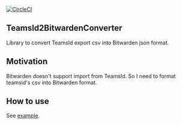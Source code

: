 [![CircleCI](https://circleci.com/gh/guitarrapc/TeamsId2BitwardenConverter.svg?style=svg)](https://circleci.com/gh/guitarrapc/TeamsId2BitwardenConverter)

## TeamsId2BitwardenConverter

Library to convert TeamsId export csv into Bitwarden json format.

## Motivation

Bitwarden doesn't support import from TeamsId. So I need to format teamsid's csv into Bitwarden format.

## How to use 

See [example](https://github.com/guitarrapc/TeamsId2BitwardenConverter/blob/master/example/TeamsId2BitwardeConsole/Program.cs).

